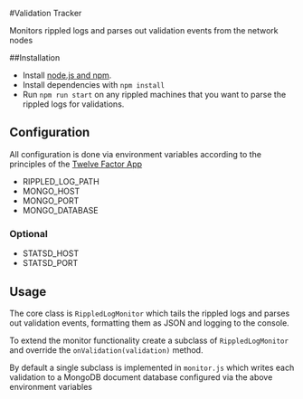 #Validation Tracker

Monitors rippled logs and parses out validation events from the network nodes

##Installation

- Install [node.js and npm](http://nodejs.org/).
- Install dependencies with `npm install`
- Run `npm run start` on any rippled machines that you want to parse the rippled logs for validations.

## Configuration

All configuration is done via environment variables according to the principles of the [Twelve Factor App](http://12factor.net/)

- RIPPLED_LOG_PATH
- MONGO_HOST
- MONGO_PORT
- MONGO_DATABASE

### Optional

- STATSD_HOST
- STATSD_PORT

## Usage

The core class is `RippledLogMonitor` which tails the rippled logs and parses out
validation events, formatting them as JSON and logging to the console.

To extend the monitor functionality create a subclass of `RippledLogMonitor` and
override the `onValidation(validation)` method.

By default a single subclass is implemented in `monitor.js` which writes each validation
to a MongoDB document database configured via the above environment variables

